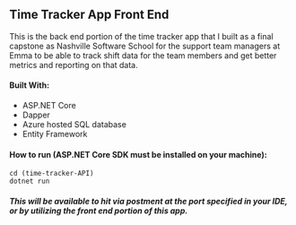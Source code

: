 ## Time Tracker App Front End

This is the back end portion of the time tracker app that I built as a final capstone as Nashville Software School for the support team managers at Emma to be able to track shift data for the team members and get better metrics and reporting on that data.

#### Built With: 

- ASP.NET Core
- Dapper
- Azure hosted SQL database
- Entity Framework


#### How to run (ASP.NET Core SDK must be installed on your machine):

```git clone (git@github.com:harringtonben/time-tracker-API.git)
cd (time-tracker-API)
dotnet run
```

#####  This will be available to hit via postment at the port specified in your IDE, or by utilizing the front end portion of this app. 
